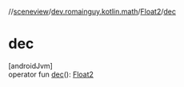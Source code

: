 //[sceneview](../../../index.md)/[dev.romainguy.kotlin.math](../index.md)/[Float2](index.md)/[dec](dec.md)

# dec

[androidJvm]\
operator fun [dec](dec.md)(): [Float2](index.md)
